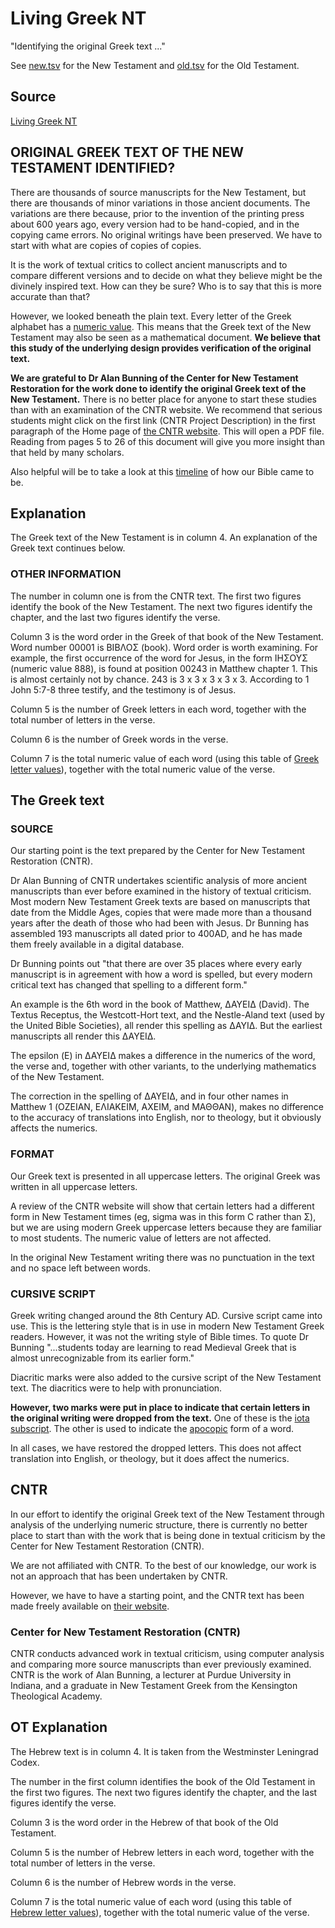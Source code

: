 # Living Greek NT

"Identifying the original Greek text ..."

See [new.tsv](new.tsv) for the New Testament and [old.tsv](old.tsv) for the Old Testament.

## Source

[Living Greek NT](https://www.livinggreeknt.org/)

## ORIGINAL GREEK TEXT OF THE NEW TESTAMENT IDENTIFIED?

There are thousands of source manuscripts for the New Testament, but there are thousands of minor variations in those ancient documents. The variations are there because, prior to the invention of the printing press about 600 years ago, every version had to be hand-copied, and in the copying came errors. No original writings have been preserved. We have to start with what are copies of copies of copies.

It is the work of textual critics to collect ancient manuscripts and to compare different versions and to decide on what they believe might be the divinely inspired text. How can they be sure? Who is to say that this is more accurate than that?

However, we looked beneath the plain text. Every letter of the Greek alphabet has a [numeric value](pdf/greek-alphabet-cursive.pdf). This means that the Greek text of the New Testament may also be seen as a mathematical document. **We believe that this study of the underlying design provides verification of the original text.**

**We are grateful to Dr Alan Bunning of the Center for New Testament Restoration for the work done to identify the original Greek text of the New Testament.** There is no better place for anyone to start these studies than with an examination of the CNTR website. We recommend that serious students might click on the first link (CNTR Project Description) in the first paragraph of the Home page of [the CNTR website](https://greekcntr.org/index.htm). This will open a PDF file. Reading from pages 5 to 26 of this document will give you more insight than that held by many scholars.

Also helpful will be to take a look at this [timeline](TIMELINE.md) of how our Bible came to be.

## Explanation

The Greek text of the New Testament is in column 4. An explanation of the Greek text continues below.

### OTHER INFORMATION

The number in column one is from the CNTR text. The first two figures identify the book of the New Testament. The next two figures identify the chapter, and the last two figures identify the verse.

Column 3 is the word order in the Greek of that book of the New Testament. Word number 00001 is ΒΙΒΛΟΣ (book). Word order is worth examining. For example, the first occurrence of the word for Jesus, in the form ΙΗΣΟΥΣ (numeric value 888), is found at position 00243 in Matthew chapter 1. This is almost certainly not by chance. 243 is 3 x 3 x 3 x 3 x 3. According to 1 John 5:7-8 three testify, and the testimony is of Jesus.


Column 5 is the number of Greek letters in each word, together with the total number of letters in the verse.

Column 6 is the number of Greek words in the verse.

Column 7 is the total numeric value of each word (using this table of [Greek letter values](pdf/greek-alphabet-numerics.pdf)), together with the total numeric value of the verse.

## The Greek text

### SOURCE

Our starting point is the text prepared by the Center for New Testament Restoration (CNTR).

Dr Alan Bunning of CNTR undertakes scientific analysis of more ancient manuscripts than ever before examined in the history of textual criticism. Most modern New Testament Greek texts are based on manuscripts that date from the Middle Ages, copies that were made more than a thousand years after the death of those who had been with Jesus. Dr Bunning has assembled 193 manuscripts all dated prior to 400AD, and he has made them freely available in a digital database.

Dr Bunning points out "that there are over 35 places where every early manuscript is in agreement with how a word is spelled, but every modern critical text has changed that spelling to a different form."

An example is the 6th word in the book of Matthew, ΔΑΥΕΙΔ (David). The Textus Receptus, the Westcott-Hort text, and the Nestle-Aland text (used by the United Bible Societies), all render this spelling as ΔΑΥΙΔ. But the earliest manuscripts all render this ΔΑΥΕΙΔ.

The epsilon (Ε) in ΔΑΥΕΙΔ makes a difference in the numerics of the word, the verse and, together with other variants, to the underlying mathematics of the New Testament.

The correction in the spelling of ΔΑΥΕΙΔ, and in four other names in Matthew 1 (ΟΖΕΙΑΝ, ΕΛΙΑΚΕΙΜ, ΑΧΕΙΜ, and ΜΑΘΘΑΝ), makes no difference to the accuracy of translations into English, nor to theology, but it obviously affects the numerics.

### FORMAT

Our Greek text is presented in all uppercase letters. The original Greek was written in all uppercase letters.

A review of the CNTR website will show that certain letters had a different form in New Testament times (eg, sigma was in this form С rather than Σ), but we are using modern Greek uppercase letters because they are familiar to most students. The numeric value of letters are not affected.

In the original New Testament writing there was no punctuation in the text and no space left between words.

### CURSIVE SCRIPT

Greek writing changed around the 8th Century AD. Cursive script came into use. This is the lettering style that is in use in modern New Testament Greek readers. However, it was not the writing style of Bible times. To quote Dr Bunning "...students today are learning to read Medieval Greek that is almost unrecognizable from its earlier form."

Diacritic marks were also added to the cursive script of the New Testament text. The diacritics were to help with pronunciation.

**However, two marks were put in place to indicate that certain letters in the original writing were dropped from the text.** One of these is the [iota subscript](IOTA.md). The other is used to indicate the [apocopic](APOCOPIC.md) form of a word.

In all cases, we have restored the dropped letters. This does not affect translation into English, or theology, but it does affect the numerics.

## CNTR

In our effort to identify the original Greek text of the New Testament through analysis of the underlying numeric structure, there is currently no better place to start than with the work that is being done in textual criticism by the Center for New Testament Restoration (CNTR).

We are not affiliated with CNTR. To the best of our knowledge, our work is not an approach that has been undertaken by CNTR.

However, we have to have a starting point, and the CNTR text has been made freely available on [their website](https://greekcntr.org/).

### Center for New Testament Restoration (CNTR)

CNTR conducts advanced work in textual criticism, using computer analysis and comparing more source manuscripts than ever previously examined. CNTR is the work of Alan Bunning, a lecturer at Purdue University in Indiana, and a graduate in New Testament Greek from the Kensington Theological Academy.

## OT Explanation

The Hebrew text is in column 4. It is taken from the Westminster Leningrad Codex.

The number in the first column identifies the book of the Old Testament in the first two figures. The next two figures identify the chapter, and the last figures identify the verse.

Column 3 is the word order in the Hebrew of that book of the Old Testament.

Column 5 is the number of Hebrew letters in each word, together with the total number of letters in the verse.

Column 6 is the number of Hebrew words in the verse.

Column 7 is the total numeric value of each word (using this table of [Hebrew letter values](pdf/hebrew-alphabet-numerics.pdf)), together with the total numeric value of the verse.
